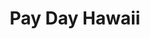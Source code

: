 ---
title: Pay Day Hawaii
slug: pay-day-hawaii
updated-on: '2024-05-30T13:44:31.749Z'
created-on: '2024-05-30T13:41:46.671Z'
published-on: '2024-05-30T13:54:32.469Z'
f_city-state-2:
- cms/city/kaneohe-hi.md
- cms/city/lihue-hi.md
- cms/city/hilo-hi.md
- cms/city/honolulu-hi.md
- cms/city/kapaa-hi.md
- cms/city/kailua-kona-hi.md
f_locations:
- cms/payday-loan/pay-day-hawaii-23542.md
- cms/payday-loan/pay-day-hawaii-23543.md
- cms/payday-loan/pay-day-hawaii-23544.md
- cms/payday-loan/pay-day-hawaii-23545.md
- cms/payday-loan/pay-day-hawaii-23546.md
- cms/payday-loan/pay-day-hawaii-23547.md
- cms/payday-loan/pay-day-hawaii-23548.md
f_states:
- cms/state/hawaii.md
layout: '[company].html'
tags: company
---